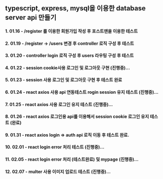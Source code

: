 ## typescript, express, mysql을 이용한 database server api 만들기

#### 1. 01.16 - /register 를 이용한 회원가입 작성 후 포스트맨을 이용한 테스트

#### 2. 01.19 - /register -> /users 변경 후 controller 로직 구성 후 테스트

#### 3. 01.20 - controller login 로직 구성 후 users 라우팅 구성 후 테스트

#### 4. 01.22 - session cookie사용 로그인 및 로그아웃 구현 (진행중)...

#### 5. 01.23 - session 사용 로그인 및 로그아웃 구현 후 테스트 완료

#### 6. 01.24 - react axios 사용 api 연동테스트 rogin session 유지 테스트 (진행중)...

#### 7. 01.25 - react axios 사용 로그인 유지 테스트 (진행중)...

#### 8. 01.26 - react axios 로그인용 api를 이용해서 session cookie 로그인 유지 테스트 (완료)

#### 9. 01.31 - react axios login => auth api 로직 이동 후 테스트 완료.

#### 10. 02.01 - react login error 처리 테스트 (진행중)...

#### 11. 02.05 - react login error 처리 (테스트완료) 및 mypage (진행중)...

#### 12. 02.07 - multer 사용 이미지 업로드 테스트 (진행중)...
